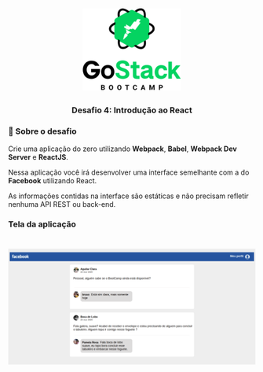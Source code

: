 <h1 align="center">
    <img alt="GoStack" src="./.github/bootcamp-header.png" width="200px" />
</h1>

<h3 align="center">
  Desafio 4: Introdução ao React
</h3>

### 🎯 Sobre o desafio

Crie uma aplicação do zero utilizando **Webpack**, **Babel**, **Webpack Dev Server** e **ReactJS**.

Nessa aplicação você irá desenvolver uma interface semelhante com a do **Facebook** utilizando React.

As informações contidas na interface são estáticas e não precisam refletir nenhuma API REST ou back-end.

### **Tela da aplicação**

<h1 align="center">
    <img alt="GoStack" src="./.github/desafio04.png"/>
</h1>